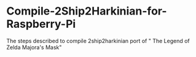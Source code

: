# Compile-2Ship2Harkinian-for-Raspberry-Pi
The steps described to compile 2ship2harkinian port of " The Legend of Zelda Majora's Mask"
